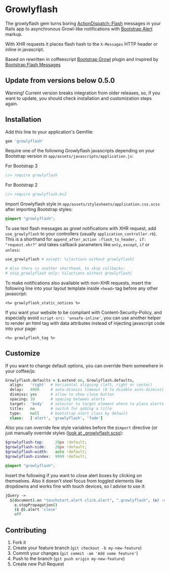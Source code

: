 # Growlyflash

The growlyflash gem turns boring [ActionDispatch::Flash](http://api.rubyonrails.org/?q=ActionDispatch::Flash) messages in your Rails app to asynchronous Growl-like notifications with [Bootstrap Alert](http://getbootstrap.com/components/#alerts) markup.

With XHR requests it places flash hash to the `X-Messages` HTTP header or inline in javascript.

Based on rewritten in coffeescript [Bootstrap Growl](https://github.com/ifightcrime/bootstrap-growl) plugin and inspired by [Bootstrap Flash Messages](https://github.com/RobinBrouwer/bootstrap_flash_messages)

## Update from versions below 0.5.0

Warning! Current version breaks integration from older releases, so, if you want to update, you should check installation and customization steps again.

## Installation

Add this line to your application's Gemfile:

```ruby
gem 'growlyflash'
```

Require one of the following Growlyflash javascripts depending on your Bootstrap version in `app/assets/javascripts/application.js`:

For Bootstrap 3

```js
//= require growlyflash
```

For Bootstrap 2

```js
//= require growlyflash.bs2
```

Import Growlyflash style in `app/assets/stylesheets/application.css.scss` after importing Bootstrap styles:

```scss
@import "growlyflash";
```

To use text flash messages as growl notifications with XHR request, add `use_growlyflash` to your controllers (usually `application_controller.rb`). This is a shorthand for `append_after_action :flash_to_header, if: "request.xhr?"` and takes callback parameters like `only`, `except`, `if` or `unless`:

```ruby
use_growlyflash # except: %i[actions without growlyflash]

# Also there is another shorthand, to skip callbacks:
# skip_growlyflash only: %i[actions without growlyflash]
```

To make notifications also available with non-XHR requests, insert the following line into your layout template inside `<head>` tag before any other javascript:

```erb
<%= growlyflash_static_notices %>
```

If you want your website to be compliant with Content-Security-Policy, and
especially avoid `script-src: 'unsafe-inline'`, you can use another helper to
render an html tag with data attributes instead of injecting javascript code
into your page:

```erb
<%= growlyflash_tag %>
```


## Customize

If you want to change default options, you can override them somewhere in your coffee/js:

```coffee
Growlyflash.defaults = $.extend on, Growlyflash.defaults,
  align:   'right'  # horizontal aligning (left, right or center)
  delay:   4000     # auto-dismiss timeout (0 to disable auto-dismiss)
  dismiss: yes      # allow to show close button
  spacing: 10       # spacing between alerts
  target:  'body'   # selector to target element where to place alerts
  title:   no       # switch for adding a title
  type:    null     # bootstrap alert class by default
  class:   ['alert', 'growlyflash', 'fade']
```

Also you can override few style variables before the `@import` directive (or just manually override styles ([look at _growlyflash.scss](app/assets/stylesheets/_growlyflash.scss)):

```scss
$growlyflash-top:     20px !default;
$growlyflash-side:    20px !default;
$growlyflash-width:   auto !default;
$growlyflash-zindex:  9999 !default;

@import "growlyflash";
```

Insert the following if you want to close alert boxes by clicking on themselves.
Also it doesn't steel focus from toggled elements like dropdowns and works fine with touch devices, so I advise to use it:

```coffee
jQuery ->
  $(document).on "touchstart.alert click.alert", ".growlyflash", (e) ->
    e.stopPropagation()
    ($ @).alert 'close'
    off
```

## Contributing

1. Fork it
2. Create your feature branch (`git checkout -b my-new-feature`)
3. Commit your changes (`git commit -am 'Add some feature'`)
4. Push to the branch (`git push origin my-new-feature`)
5. Create new Pull Request
